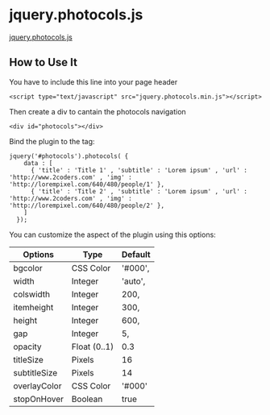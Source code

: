 # jquery.photocols.js

<a href='http://2coders.com'>jquery.photocols.js</a>

## How to Use It

You have to include this line into your page header

    <script type="text/javascript" src="jquery.photocols.min.js"></script>

Then create a div to cantain the photocols navigation

    <div id="photocols"></div>

Bind the plugin to the tag:

    jquery('#photocols').photocols( {
        data : [
          { 'title' : 'Title 1' , 'subtitle' : 'Lorem ipsum' , 'url' : 'http://www.2coders.com' , 'img' :  'http://lorempixel.com/640/480/people/1' },
          { 'title' : 'Title 2' , 'subtitle' : 'Lorem ipsum' , 'url' : 'http://www.2coders.com' , 'img' :  'http://lorempixel.com/640/480/people/2' },
        ]
      });

You can customize the aspect of the plugin using this options:

Options | Type | Default  
--- | --- | ---
bgcolor       | CSS Color     | '#000',
width		     | Integer       | 'auto',
colswidth     | Integer       | 200,
itemheight    | Integer       | 300,
height		    | Integer       | 600,
gap           | Integer       | 5,
opacity       | Float (0..1)  | 0.3
titleSize     | Pixels        | 16
subtitleSize  | Pixels        | 14
overlayColor  | CSS Color     | '#000'
stopOnHover   | Boolean       | true
